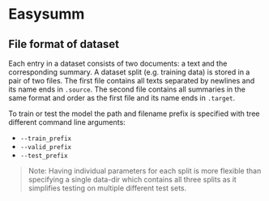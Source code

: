Easysumm
========

File format of dataset
----------------------

Each entry in a dataset consists of two documents: a text and the corresponding summary.
A dataset split (e.g. training data) is stored in a pair of two files.
The first file contains all texts separated by newlines and its name ends in `.source`.
The second file contains all summaries in the same format and order as the first file and its name ends in `.target`.

To train or test the model the path and filename prefix is specified with tree different command line arguments:

* `--train_prefix`
* `--valid_prefix`
* `--test_prefix`

> Note: Having individual parameters for each split is more flexible
> than specifying a single data-dir which contains all three splits
> as it simplifies testing on multiple different test sets.

